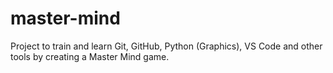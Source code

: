 # master-mind
Project to train and learn Git, GitHub, Python (Graphics), VS Code and other tools by creating a Master Mind game.
